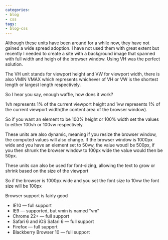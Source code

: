 ```yaml
---
categories:
- blog
- css
tags: 
- blog-css
---
```


Although these units have been around for a while now, they have not gained a wide spread adoption. I have not used them with great extent but recently I needed to create a site with a background image that spanned with full width and heigh of the browser window. Using VH was the perfect solution.

The VH unit stands for viewport height and VW for viewport width, there is also VMIN VMAX which represents whichever of VH or VW is the shortest length or largest length respectively.

So I hear you say, enough waffle, how does it work?

1vh represents 1% of the current viewport height and 1vw represents 1% of the current viewport width(the content area of the browser window).

So if you want an element to be 100% height or 100% width set the values to either 100vh or 100vw respectively.

These units are also dynamic, meaning if you resize the browser window, the computed values will also change. If the browser window is 1000px wide and you have an element set to 50vw, the value woudl be 500px, if you then shrunk the browser window to 100px wide the value would then be 50px.

<!-- View the example -->

These units can also be used for font-sizing, allowing the text to grow or shrink based on the size of the viewport

So if the browser is 1000px wide and you set the font size to 10vw the font size will be 100px

<!-- View the example (change botht the browser width and heigh to see the font sizes change) -->

Browser support is fairly good

- IE10 — full support
- IE9 — supported, but vmin is named “vm”
- Chrome 22+ — full support
- Safari 6 and iOS Safari 6 — full support
- Firefox — full support
- Blackberry Browser 10 — full support